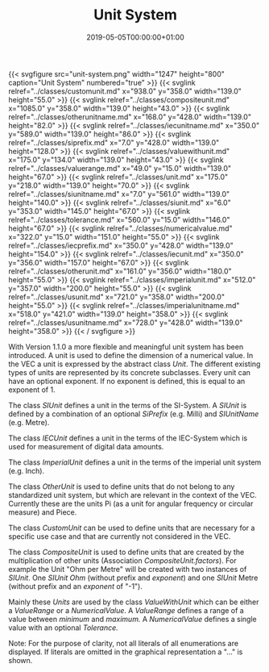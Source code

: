 ﻿---
title: Unit System
toc: false
type: specs
date: "2019-05-05T00:00:00+01:00"
draft: false
menu:
  vec120:
    identifier: key-concepts/unit-system    
    parent: key-concepts
    weight: 1001002 

# Prev/next pager order (if `docs_section_pager` enabled in `params.toml`)
weight: 1001002
---
{{< svgfigure src="unit-system.png" width="1247" height="800" caption="Unit System" numbered="true" >}}
  {{< svglink relref="../classes/customunit.md" x="938.0" y="358.0" width="139.0" height="55.0" >}}
  {{< svglink relref="../classes/compositeunit.md" x="1085.0" y="358.0" width="139.0" height="43.0" >}}
  {{< svglink relref="../classes/otherunitname.md" x="168.0" y="428.0" width="139.0" height="82.0" >}}
  {{< svglink relref="../classes/iecunitname.md" x="350.0" y="589.0" width="139.0" height="86.0" >}}
  {{< svglink relref="../classes/siprefix.md" x="7.0" y="428.0" width="139.0" height="128.0" >}}
  {{< svglink relref="../classes/valuewithunit.md" x="175.0" y="134.0" width="139.0" height="43.0" >}}
  {{< svglink relref="../classes/valuerange.md" x="49.0" y="15.0" width="139.0" height="67.0" >}}
  {{< svglink relref="../classes/unit.md" x="175.0" y="218.0" width="139.0" height="70.0" >}}
  {{< svglink relref="../classes/siunitname.md" x="7.0" y="561.0" width="139.0" height="140.0" >}}
  {{< svglink relref="../classes/siunit.md" x="6.0" y="353.0" width="145.0" height="67.0" >}}
  {{< svglink relref="../classes/tolerance.md" x="560.0" y="15.0" width="146.0" height="67.0" >}}
  {{< svglink relref="../classes/numericalvalue.md" x="322.0" y="15.0" width="151.0" height="55.0" >}}
  {{< svglink relref="../classes/iecprefix.md" x="350.0" y="428.0" width="139.0" height="154.0" >}}
  {{< svglink relref="../classes/iecunit.md" x="350.0" y="356.0" width="157.0" height="67.0" >}}
  {{< svglink relref="../classes/otherunit.md" x="161.0" y="356.0" width="180.0" height="55.0" >}}
  {{< svglink relref="../classes/imperialunit.md" x="512.0" y="357.0" width="200.0" height="55.0" >}}
  {{< svglink relref="../classes/usunit.md" x="721.0" y="358.0" width="200.0" height="55.0" >}}
  {{< svglink relref="../classes/imperialunitname.md" x="518.0" y="421.0" width="139.0" height="358.0" >}}
  {{< svglink relref="../classes/usunitname.md" x="728.0" y="428.0" width="139.0" height="358.0" >}}
{{< / svgfigure >}}
<html>   <head>     </head>   <body>     <p> With Version 1.1.0 a more flexible and meaningful unit system has been introduced. A unit is used to define the dimension of a numerical value. In the VEC a unit is expressed by the abstract class <i>Unit</i>. The different existing types of units are represented by its concrete subclasses. Every unit can have an optional exponent. If no exponent is defined, this is equal to an exponent of 1.     </p>      <p> The class <i>SIUnit</i> defines a unit in the terms of the SI-System. A <i>SIUnit</i> is defined by a combination of an optional <i>SiPrefix</i> (e.g. Milli) and <i>SIUnitName</i> (e.g. Metre).     </p>      <p> The class <i>IECUnit</i> defines a unit in the terms of the IEC-System which is used for measurement of digital data amounts.     </p>      <p> The class <i>ImperialUnit</i> defines a unit in the terms of the imperial unit system (e.g. Inch).     </p>      <p> The class <i>OtherUnit</i> is used to define units that do not belong to any standardized unit system, but which are relevant in the context of the VEC. Currently these are the units Pi (as a unit for angular frequency or circular measure) and Piece.     </p>      <p> The class <i>CustomUnit</i> can be used to define units that are necessary for a specific use case and that are currently not considered in the VEC.     </p>      <p> The class <i>CompositeUnit</i> is used to define units that are created by the multiplication of other units (Association <i>CompositeUnit.factors</i>). For example the Unit &quot;Ohm per Metre&quot; will be created with two instances of <i>SIUnit</i>. One <i>SIUnit</i> <i>Ohm</i> (without prefix and <i>exponent</i>)&#160;and one <i>SIUnit</i> Metre (without prefix and an <i>exponent</i> of &quot;-1&quot;).     </p>      <p> Mainly these <i>Units</i> are used by the class <i>ValueWithUnit</i> which can be either a <i>ValueRange</i> or a <i>NumericalValue</i>. A <i>ValueRange</i> defines a range of a value between <i>minimum</i> and <i>maximum.</i> A <i>NumericalValue </i>defines a single value with an optional <i>Tolerance.</i>     </p>      <p> Note: For the purpose of clarity, not all literals of all enumerations are displayed. If literals are omitted in the graphical representation a &quot;...&quot; is shown.      </p>    </body> </html> 
